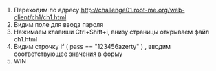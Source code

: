 1) Переходим по адресу http://challenge01.root-me.org/web-client/ch1/ch1.html
2) Видим поле для ввода пароля
3) Нажимаем клавиши Ctrl+Shift+i, внизу страницы открываем файл ch1.html
4) Видим строчку if ( pass == "123456azerty" ) , вводим соответствующее значения в форму
5) WIN 
